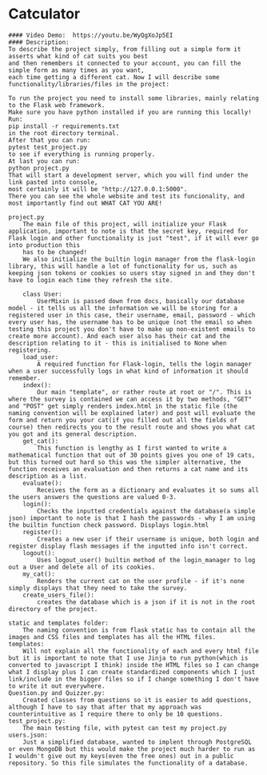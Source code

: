 # Catculator
    #### Video Demo:  https://youtu.be/WyQgXoJp5EI
    #### Description:
    To describe the project simply, from filling out a simple form it asserts what kind of cat suits you best
    and then remembers it connected to your account, you can fill the simple form as many times as you want,
    each time getting a different cat. Now I will describe some functionality/libraries/files in the project:

    To run the project you need to install some libraries, mainly relating to the Flask web framework.
    Make sure you have python installed if you are running this locally!
    Run:
    pip install -r requirements.txt
    in the root directory terminal.
    After that you can run:
    pytest test_project.py
    to see if everything is running properly.
    At last you can run:
    python project.py
    That will start a development server, which you will find under the link pasted into console,
    most certainly it will be "http://127.0.0.1:5000".
    There you can see the whole website and test its funcionality, and most importantly find out WHAT CAT YOU ARE!

    project.py
        The main file of this project, will initialize your Flask application, important to note is that the secret key, required for Flask login and other functionality is just "test", if it will ever go into production this
        has to be changed!
        We also initialize the builtin login manager from the flask-login library, this will handle a lot of functionality for us, such as keeping json tokens or cookies so users stay signed in and they don't have to login each time they refresh the site.

        class User:
            UserMixin is passed down from docs, basically our database model - it tells us all the information we will be storing for a registered user in this case, their username, email, password - which every user has, the username has to be unique (not the email so when testing this project you don't have to make up non-existent emails to create more account). And each user also has their cat and the description relating to it - this is initialised to None when registering.
        load_user:
            A required function for Flask-login, tells the login manager when a user successfully logs in what kind of information it should remember.
        index():
            Our main "template", or rather route at root or "/". This is where the survey is contained we can access it by two methods, "GET" and "POST" get simply renders index.html in the static file (the naming convention will be explained later) and post will evaluate the form and return you your cat(if you filled out all the fields of course) then redirects you to the result route and shows you what cat you got and its general description.
        get_cat():
            This function is lengthy as I first wanted to write a mathematical function that out of 30 points gives you one of 19 cats, but this turned out hard so this was the simpler alternative, the function receives an evaluation and then returns a cat name and its description as a list.
        evaluate():
            Receives the form as a dictionary and evaluates it so sums all the users answers the questions are valued 0-3.
        login():
            Checks the inputted credentials against the database(a simple json) important to note is that I hash the passwords - why I am using the builtin function check password. Displays login.html
        register():
            Creates a new user if their username is unique, both login and register display flash messages if the inputted info isn't correct.
        logout():
            Uses logout_user() builtin method of the login_manager to log out a User and delete all of its cookies.
        my_cat():
            Renders the current cat on the user profile - if it's none simply displays that they need to take the survey.
        create_users_file():
            creates the database which is a json if it is not in the root directory of the project.

    static and templates folder:
        The naming convention is from flask static has to contain all the images and CSS files and templates has all the HTML files.
    templates:
        Will not explain all the functionality of each and every html file but it is important to note that I use Jinja to run python(which is converted to javascript I think) inside the HTML files so I can change what I display plus I can create standardized components which I just link/include in the bigger files so if I change something I don't have to write it out everywhere.
    Question.py and Quizzer.py:
        Created classes from questions so it is easier to add questions, although I have to say that after that my approach was counterintuitive as I require there to only be 10 questions.
    test_project.py:
        The main testing file, with pytest can test my project.py
    users.json:
        Just a simplified database, wanted to implent through PostgreSQL or even MongoDB but this would make the project much harder to run as I wouldn't give out my keys(even the free ones) out in a public repository. So this file simulates the functionality of a database.
            
        